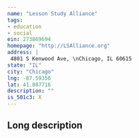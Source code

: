 ```yaml
---
name: "Lesson Study Alliance"
tags:
- education
- social
ein: 273869694
homepage: "http://LSAlliance.org"
address: |
 4801 S Kenwood Ave, \nChicago, IL 60615
state: "IL"
city: "Chicago"
lng: -87.59356
lat: 41.807716
description: ""
is_501c3: X
---
```


## Long description


